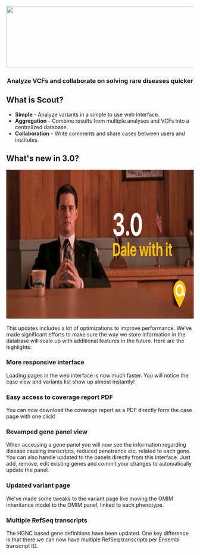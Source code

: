 <p align="center">
	<a href="http://www.clinicalgenomics.se/scout">
		<img height="165" width="637" src="img/logo-display.png">
	</a>
	<h3 align="center">Analyze VCFs and collaborate on solving rare diseases quicker</h3>
</p>

## What is Scout?

- **Simple** - Analyze variants in a simple to use web interface.
- **Aggregation** - Combine results from multiple analyses and VCFs into a centralized database.
- **Collaboration** - Write comments and share cases between users and institutes.

## What's new in 3.0?

<p align="center"><img height="400" width="800" src="img/v3.jpg"></p>

This updates includes a lot of optimizations to improve performance. We've made significant efforts to make sure the way we store information in the database will scale up with additional features in the future. Here are the highlights:

### More responsive interface

Loading pages in the web interface is now much faster. You will notice the case view and variants list show up almost instantly!

### Easy access to coverage report PDF

You can now download the coverage report as a PDF directly form the case page with one click!

### Revamped gene panel view

When accessing a gene panel you will now see the information regarding disease causing transcripts, reduced penetrance etc. related to each gene. You can also handle updated to the panels directly from this interface. Just add, remove, edit existing genes and commit your changes to automatically update the panel.

### Updated variant page

We've made some tweaks to the variant page like moving the OMIM inheritance model to the OMIM panel, linked to each phenotype.


### Multiple RefSeq transcripts

The HGNC based gene definitions have been updated. One key difference is that there we can now have multiple RefSeq transcripts per Ensembl transcript ID.
